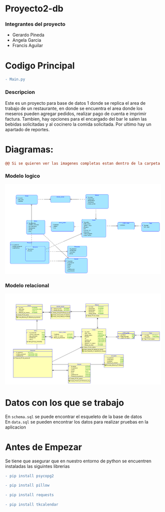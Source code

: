 # Proyecto2-db
### Integrantes del proyecto
- Gerardo Pineda
- Angela Garcia
- Francis Aguilar

# Codigo Principal

```diff
- Main.py
```

### Descripcion

Este es un proyecto para base de datos 1 donde se replica el area de trabajo de un restaurante, en donde se encuentra el area donde los meseros pueden agregar pedidos, realizar pago de cuenta e imprimir factura. Tambien, hay opciones para el encargado del bar le salen las bebidas solicitadas y al cocinero la comida solicitada. Por ultimo hay un apartado de reportes.  
# Diagramas:
```diff
@@ Si se quieren ver las imagenes completas estan dentro de la carpeta img @@
```
### Modelo logico
![Imagen del modelo logico](https://github.com/angelargd8/Proyecto2-db/blob/main/img/Logical2.png)
### Modelo relacional
![Imagen del modelo relacional](https://github.com/angelargd8/Proyecto2-db/blob/main/img/Relational_2.png)
# Datos con los que se trabajo
En ``` schema.sql ``` se puede encontrar el esqueleto de la base de datos  
En ``` data.sql ``` se pueden encontrar los datos para realizar pruebas en la aplicacion
# Antes de Empezar
Se tiene que asegurar que en nuestro entorno de python se encuentren instaladas las siguintes librerias  
```diff
- pip install psycopg2
```
```diff
- pip install pillow
```
```diff
- pip install requests
```
```diff
- pip install tkcalendar
```












